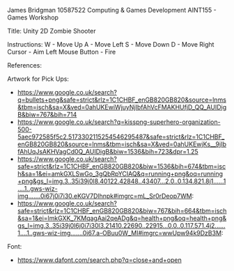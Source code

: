 James Bridgman
10587522
Computing & Games Development
AINT155 - Games Workshop

Title: 
Unity 2D Zombie Shooter

Instructions:
W - Move Up
A - Move Left
S - Move Down 
D - Move Right
Cursor - Aim
Left Mouse Button - Fire

References:

Artwork for Pick Ups:
- https://www.google.co.uk/search?q=bullets+png&safe=strict&rlz=1C1CHBF_enGB820GB820&source=lnms&tbm=isch&sa=X&ved=0ahUKEwiWjuyNjIbfAhVcFMAKHUfjD_QQ_AUIDigB&biw=767&bih=714
- https://www.google.co.uk/search?q=kisspng-superhero-organization-500-5aec972585f5c2.5173302115254546295487&safe=strict&rlz=1C1CHBF_enGB820GB820&source=lnms&tbm=isch&sa=X&ved=0ahUKEwjKs__9jIbfAhUqJsAKHVagCd0Q_AUIDigB&biw=1536&bih=723&dpr=1.25
- https://www.google.co.uk/search?safe=strict&rlz=1C1CHBF_enGB820GB820&biw=1536&bih=674&tbm=isch&sa=1&ei=amkGXLSwGo_3gQbRpYCIAQ&q=running+png&oq=running+png&gs_l=img.3..35i39j0l8.40122.42848..43407...2.0..0.134.821.8j1......1....1..gws-wiz-img.......0i67j0i7i30.eKGV7Dlhnpk#imgrc=mL_Sr0rDeop7WM:
- https://www.google.co.uk/search?safe=strict&rlz=1C1CHBF_enGB820GB820&biw=767&bih=664&tbm=isch&sa=1&ei=lmkGXK_7KMqagAai2qeADg&q=health+png&oq=health+png&gs_l=img.3..35i39j0l6j0i7i30l3.21410.22690..22915...0.0..0.117.571.4j2......1....1..gws-wiz-img.......0i67.a-OBuu0W_MI#imgrc=wwUpw94k9DzB3M:

Font: 
- https://www.dafont.com/search.php?q=close+and+open
